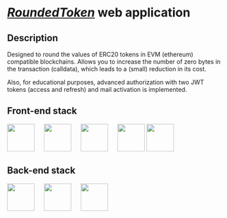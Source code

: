 # [***RoundedToken***](https://rounded-token-app-static.onrender.com/) web application
## Description
Designed to round the values of ERC20 tokens in EVM (ethereum) compatible blockchains.
Allows you to increase the number of zero bytes in the transaction (calldata), which leads to a (small) reduction in its cost.

Also, for educational purposes, advanced authorization with two JWT tokens (access and refresh) and mail activation is implemented.
## Front-end stack 

<p>
<img background-color='#ECD53F' width='64' src='https://user-images.githubusercontent.com/117864556/231820036-c18eedb0-8f17-4316-988b-12f1e331b2f3.svg'/>
&emsp;
<img background-color='#ECD53F' width='64' src='https://user-images.githubusercontent.com/117864556/231822337-e7f5ac40-8640-4be1-b23a-d43fd642262c.svg'/>
&emsp;
<img background-color='#ECD53F' width='64' src='https://user-images.githubusercontent.com/117864556/231822633-2a95fe34-3182-4ab9-8025-2c78027190a8.svg'/>
&emsp;
<img background-color='#ECD53F' width='64' src='https://user-images.githubusercontent.com/117864556/231823330-a690159b-92b3-4127-a6f2-52ef8356371e.svg'/>
<img background-color='#ECD53F' width='64' src='https://user-images.githubusercontent.com/117864556/231824795-f6d80ee1-e748-49fc-99ce-c24e961ae2f5.svg'/>

## Back-end stack

<p>
<img background-color='#ECD53F' width='64' src='https://user-images.githubusercontent.com/117864556/231824252-08d1c71a-1e9c-492a-9762-e72268ab52b8.svg'/>
&emsp;
<img background-color='#ECD53F' width='64' src='https://user-images.githubusercontent.com/117864556/231824314-f028d77d-49c6-4e79-b2ef-414ec9e0ca6d.svg'/>
&emsp;
<img background-color='#ECD53F' width='64' src='https://user-images.githubusercontent.com/117864556/231824425-e7baeb6d-15d8-4da1-9ae8-2349167f36b3.svg'/>
&emsp;








